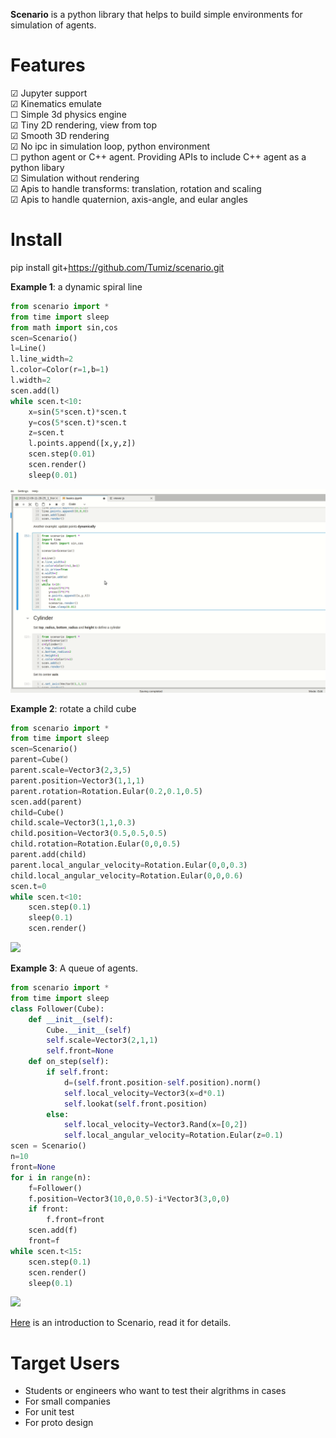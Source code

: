 **Scenario** is a python library that helps to build simple environments for simulation of agents.

# Features
☑ Jupyter support\
☑ Kinematics emulate\
☐ Simple 3d physics engine\
☑ Tiny 2D rendering, view from top\
☑ Smooth 3D rendering\
☑ No ipc in simulation loop, python environment\
☐ python agent or C++ agent. Providing APIs to include C++ agent as a python libary\
☑ Simulation without rendering\
☑ Apis to handle transforms: translation, rotation and scaling\
☑ Apis to handle quaternion, axis-angle, and eular angles

# Install
pip install git+https://github.com/Tumiz/scenario.git

**Example 1**: a dynamic spiral line
```python
from scenario import *
from time import sleep
from math import sin,cos
scen=Scenario()
l=Line()
l.line_width=2
l.color=Color(r=1,b=1)
l.width=2
scen.add(l)
while scen.t<10:
    x=sin(5*scen.t)*scen.t
    y=cos(5*scen.t)*scen.t
    z=scen.t
    l.points.append([x,y,z])
    scen.step(0.01)
    scen.render()
    sleep(0.01)
```
![](doc/dynamic_line.gif)

**Example 2**: rotate a child cube
```python
from scenario import *
from time import sleep
scen=Scenario()
parent=Cube()
parent.scale=Vector3(2,3,5)
parent.position=Vector3(1,1,1)
parent.rotation=Rotation.Eular(0.2,0.1,0.5)
scen.add(parent)
child=Cube()
child.scale=Vector3(1,1,0.3)
child.position=Vector3(0.5,0.5,0.5)
child.rotation=Rotation.Eular(0,0,0.5)
parent.add(child)
parent.local_angular_velocity=Rotation.Eular(0,0,0.3)
child.local_angular_velocity=Rotation.Eular(0,0,0.6)
scen.t=0
while scen.t<10:
    scen.step(0.1)
    sleep(0.1)
    scen.render()
```
![](doc/local_rotation.gif)

**Example 3**: A queue of agents.
```python
from scenario import *
from time import sleep
class Follower(Cube):
    def __init__(self):
        Cube.__init__(self)
        self.scale=Vector3(2,1,1)
        self.front=None
    def on_step(self):
        if self.front:
            d=(self.front.position-self.position).norm()
            self.local_velocity=Vector3(x=d*0.1)
            self.lookat(self.front.position)
        else:
            self.local_velocity=Vector3.Rand(x=[0,2])
            self.local_angular_velocity=Rotation.Eular(z=0.1)
scen = Scenario()
n=10
front=None
for i in range(n):
    f=Follower()
    f.position=Vector3(10,0,0.5)-i*Vector3(3,0,0)
    if front:
        f.front=front
    scen.add(f)
    front=f
while scen.t<15:
    scen.step(0.1)
    scen.render()
    sleep(0.1)
```
![](doc/queue.gif)

[Here](doc/basics.ipynb) is an introduction to Scenario, read it for details.

# Target Users
* Students or engineers who want to test their algrithms in cases
* For small companies
* For unit test
* For proto design
